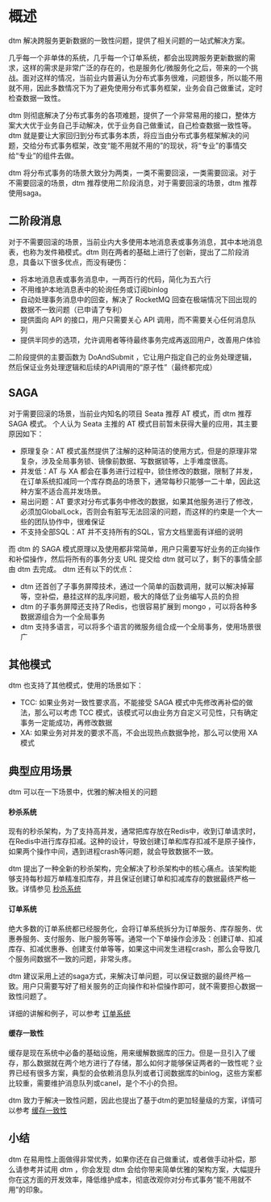 # 概述
dtm 解决跨服务更新数据的一致性问题，提供了相关问题的一站式解决方案。

几乎每一个非单体的系统，几乎每一个订单系统，都会出现跨服务更新数据的需求，这样的需求是非常广泛的存在的，也是服务化/微服务化之后，带来的一个挑战。面对这样的情况，当前业内普遍认为分布式事务很难，问题很多，所以能不用就不用，因此多数情况下为了避免使用分布式事务框架，业务会自己做重试，定时检查数据一致性。

dtm 则彻底解决了分布式事务的各项难题，提供了一个非常易用的接口，整体方案大大优于业务自己手动解决，优于业务自己做重试，自己检查数据一致性等。dtm 就是要让大家回归到分布式事务本质，将应当由分布式事务框架解决的问题，交给分布式事务框架，改变“能不用就不用的”的现状，将“专业”的事情交给“专业”的组件去做。

dtm 将分布式事务的场景大致分为两类，一类不需要回滚，一类需要回滚。对于不需要回滚的场景，dtm 推荐使用二阶段消息，对于需要回滚的场景，dtm 推荐使用saga。

## 二阶段消息
对于不需要回滚的场景，当前业内大多使用本地消息表或事务消息，其中本地消息表，也称为发件箱模式。dtm 则在两者的基础上进行了创新，提出了二阶段消息，具备以下很多优点，而没有硬伤：
- 将本地消息表或事务消息中，一两百行的代码，简化为五六行
- 不用维护本地消息表中的轮询任务或订阅binlog
- 自动处理事务消息中的回查，解决了 RocketMQ 回查在极端情况下回出现的数据不一致问题（已申请了专利）
- 提供面向 API 的接口，用户只需要关心 API 调用，而不需要关心任何消息队列
- 提供半同步的选项，允许调用者等待最终事务完成再返回用户，改善用户体验

二阶段提供的主要函数为 DoAndSubmit ，它让用户指定自己的业务处理逻辑，然后保证业务处理逻辑和后续的API调用的“原子性”（最终都完成）

## SAGA
对于需要回滚的场景，当前业内知名的项目 Seata 推荐 AT 模式，而 dtm 推荐 SAGA 模式。 个人认为 Seata 主推的 AT 模式目前暂未获得大量的应用，其主要原因如下：

- 原理复杂：AT 模式虽然提供了注解的这种简洁的使用方式，但是的原理非常复杂，涉及全局事务锁、镜像前数据、写数据锁等，上手难度很高。
- 并发低：AT 与 XA 都会在事务进行过程中，锁住修改的数据，限制了并发，在订单系统扣减同一个库存商品的场景下，通常每秒只能够一二十单，因此这种方案不适合高并发场景。
- 易出问题：AT 要求对分布式事务中修改的数据，如果其他服务进行了修改，必须加GlobalLock，否则会有脏写无法回滚的问题，而这样的约束是一个大一些的团队协作中，很难保证
- 不支持全部SQL：AT 并不支持所有的SQL，官方文档里面有详细的说明

而 dtm 的 SAGA 模式原理以及使用都非常简单，用户只需要写好业务的正向操作和补偿操作，然后将所有的事务分支 URL 提交给 dtm 就可以了，剩下的事情全部由 dtm 去完成。 dtm 还有以下的优点：
- dtm 还首创了子事务屏障技术，通过一个简单的函数调用，就可以解决掉幂等，空补偿，悬挂这样的乱序问题，极大的降低了业务编写人员的负担
- dtm 的子事务屏障还支持了Redis，也很容易扩展到 mongo ，可以将各种多数据源组合为一个全局事务
- dtm 支持多语言，可以将多个语言的微服务组合成一个全局事务，使用场景很广

## 其他模式
dtm 也支持了其他模式，使用的场景如下：
- TCC: 如果业务对一致性要求高，不能接受 SAGA 模式中先修改再补偿的做法，那么可以考虑 TCC 模式，该模式可以由业务方自定义可见性，只有确定事务一定能成功，再修改数据
- XA: 如果业务对并发的要求不高，不会出现热点数据争抢，那么可以使用 XA 模式

## 典型应用场景
dtm 可以在一下场景中，优雅的解决相关的问题

#### 秒杀系统
现有的秒杀架构，为了支持高并发，通常把库存放在Redis中，收到订单请求时，在Redis中进行库存扣减。这种的设计，导致创建订单和库存扣减不是原子操作，如果两个操作中间，遇到进程crash等问题，就会导致数据不一致。

dtm 提出了一种全新的秒杀架构，完全解决了秒杀架构中的核心痛点。该架构能够支持每秒超万单精准扣库存，并且保证创建订单和扣减库存的数据最终严格一致。详情参见 [秒杀系统](./flash)

#### 订单系统
绝大多数的订单系统都已经服务化，会将订单系统拆分为订单服务、库存服务、优惠券服务、支付服务、账户服务等等。通常一个下单操作会涉及：创建订单、扣减库存、扣减优惠券、创建支付单等等，如果这中间发生进程crash，那么会导致几个服务间数据不一致的问题，非常头疼。

dtm 建议采用上述的saga方式，来解决订单问题，可以保证数据的最终严格一致。用户只需要写好了相关服务的正向操作和补偿操作即可，就不需要担心数据一致性问题了。

详细的讲解和例子，可以参考 [订单系统](./order)

#### 缓存一致性
缓存是现在系统中必备的基础设施，用来缓解数据库的压力。但是一旦引入了缓存，那么数据就在两个地方进行了存储，那么如何才能够保证两者的一致性呢？业界已经有很多方案，典型的会依赖消息队列或者订阅数据库的binlog，这些方案都比较重，需要维护消息队列或canel，是个不小的负担。

dtm 致力于解决一致性问题，因此也提出了基于dtm的更加轻量级的方案，详情可以参考 [缓存一致性](./cache)


## 小结
dtm 在易用性上面做得非常优秀，如果你还在自己做重试，或者做手动补偿，那么请参考并试用 dtm ，你会发现 dtm 会给你带来简单优雅的架构方案，大幅提升你在这方面的开发效率，降低维护成本，彻底改观你对分布式事务“能不用就不用”的印象。